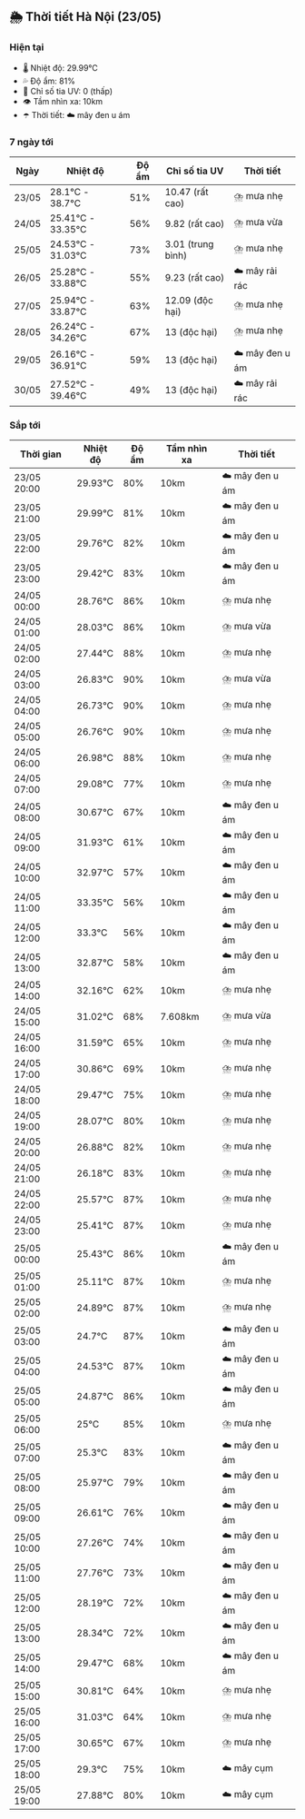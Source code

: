 ## 🌦️ Thời tiết Hà Nội (23/05)

### Hiện tại

- 🌡️ Nhiệt độ: 29.99℃
- 💦 Độ ẩm: 81%
- 🌟 Chỉ số tia UV: 0 (thấp)
- 👁️ Tầm nhìn xa: 10km
- ☂️ Thời tiết: ☁️ mây đen u ám

### 7 ngày tới

| Ngày | Nhiệt độ | Độ ẩm | Chỉ số tia UV | Thời tiết |
| --- | --- | --- | --- | --- |
| 23/05 | 28.1℃ - 38.7℃ | 51% | 10.47 (rất cao) | ⛈️ mưa nhẹ |
| 24/05 | 25.41℃ - 33.35℃ | 56% | 9.82 (rất cao) | ⛈️ mưa vừa |
| 25/05 | 24.53℃ - 31.03℃ | 73% | 3.01 (trung bình) | ⛈️ mưa nhẹ |
| 26/05 | 25.28℃ - 33.88℃ | 55% | 9.23 (rất cao) | ☁️ mây rải rác |
| 27/05 | 25.94℃ - 33.87℃ | 63% | 12.09 (độc hại) | ⛈️ mưa nhẹ |
| 28/05 | 26.24℃ - 34.26℃ | 67% | 13 (độc hại) | ⛈️ mưa nhẹ |
| 29/05 | 26.16℃ - 36.91℃ | 59% | 13 (độc hại) | ☁️ mây đen u ám |
| 30/05 | 27.52℃ - 39.46℃ | 49% | 13 (độc hại) | ☁️ mây rải rác |

### Sắp tới

| Thời gian | Nhiệt độ | Độ ẩm | Tầm nhìn xa | Thời tiết |
| --- | --- | --- | --- | --- |
| 23/05 20:00 | 29.93℃ | 80% | 10km | ☁️ mây đen u ám |
| 23/05 21:00 | 29.99℃ | 81% | 10km | ☁️ mây đen u ám |
| 23/05 22:00 | 29.76℃ | 82% | 10km | ☁️ mây đen u ám |
| 23/05 23:00 | 29.42℃ | 83% | 10km | ☁️ mây đen u ám |
| 24/05 00:00 | 28.76℃ | 86% | 10km | ⛈️ mưa nhẹ |
| 24/05 01:00 | 28.03℃ | 86% | 10km | ⛈️ mưa vừa |
| 24/05 02:00 | 27.44℃ | 88% | 10km | ⛈️ mưa nhẹ |
| 24/05 03:00 | 26.83℃ | 90% | 10km | ⛈️ mưa vừa |
| 24/05 04:00 | 26.73℃ | 90% | 10km | ⛈️ mưa nhẹ |
| 24/05 05:00 | 26.76℃ | 90% | 10km | ⛈️ mưa nhẹ |
| 24/05 06:00 | 26.98℃ | 88% | 10km | ⛈️ mưa nhẹ |
| 24/05 07:00 | 29.08℃ | 77% | 10km | ⛈️ mưa nhẹ |
| 24/05 08:00 | 30.67℃ | 67% | 10km | ☁️ mây đen u ám |
| 24/05 09:00 | 31.93℃ | 61% | 10km | ☁️ mây đen u ám |
| 24/05 10:00 | 32.97℃ | 57% | 10km | ☁️ mây đen u ám |
| 24/05 11:00 | 33.35℃ | 56% | 10km | ☁️ mây đen u ám |
| 24/05 12:00 | 33.3℃ | 56% | 10km | ☁️ mây đen u ám |
| 24/05 13:00 | 32.87℃ | 58% | 10km | ☁️ mây đen u ám |
| 24/05 14:00 | 32.16℃ | 62% | 10km | ⛈️ mưa nhẹ |
| 24/05 15:00 | 31.02℃ | 68% | 7.608km | ⛈️ mưa vừa |
| 24/05 16:00 | 31.59℃ | 65% | 10km | ⛈️ mưa nhẹ |
| 24/05 17:00 | 30.86℃ | 69% | 10km | ⛈️ mưa nhẹ |
| 24/05 18:00 | 29.47℃ | 75% | 10km | ⛈️ mưa nhẹ |
| 24/05 19:00 | 28.07℃ | 80% | 10km | ⛈️ mưa nhẹ |
| 24/05 20:00 | 26.88℃ | 82% | 10km | ⛈️ mưa nhẹ |
| 24/05 21:00 | 26.18℃ | 83% | 10km | ⛈️ mưa nhẹ |
| 24/05 22:00 | 25.57℃ | 87% | 10km | ⛈️ mưa nhẹ |
| 24/05 23:00 | 25.41℃ | 87% | 10km | ⛈️ mưa nhẹ |
| 25/05 00:00 | 25.43℃ | 86% | 10km | ☁️ mây đen u ám |
| 25/05 01:00 | 25.11℃ | 87% | 10km | ⛈️ mưa nhẹ |
| 25/05 02:00 | 24.89℃ | 87% | 10km | ⛈️ mưa nhẹ |
| 25/05 03:00 | 24.7℃ | 87% | 10km | ☁️ mây đen u ám |
| 25/05 04:00 | 24.53℃ | 87% | 10km | ☁️ mây đen u ám |
| 25/05 05:00 | 24.87℃ | 86% | 10km | ☁️ mây đen u ám |
| 25/05 06:00 | 25℃ | 85% | 10km | ⛈️ mưa nhẹ |
| 25/05 07:00 | 25.3℃ | 83% | 10km | ☁️ mây đen u ám |
| 25/05 08:00 | 25.97℃ | 79% | 10km | ☁️ mây đen u ám |
| 25/05 09:00 | 26.61℃ | 76% | 10km | ☁️ mây đen u ám |
| 25/05 10:00 | 27.26℃ | 74% | 10km | ☁️ mây đen u ám |
| 25/05 11:00 | 27.76℃ | 73% | 10km | ☁️ mây đen u ám |
| 25/05 12:00 | 28.19℃ | 72% | 10km | ☁️ mây đen u ám |
| 25/05 13:00 | 28.34℃ | 72% | 10km | ☁️ mây đen u ám |
| 25/05 14:00 | 29.47℃ | 68% | 10km | ☁️ mây đen u ám |
| 25/05 15:00 | 30.81℃ | 64% | 10km | ⛈️ mưa nhẹ |
| 25/05 16:00 | 31.03℃ | 64% | 10km | ⛈️ mưa nhẹ |
| 25/05 17:00 | 30.65℃ | 67% | 10km | ⛈️ mưa nhẹ |
| 25/05 18:00 | 29.3℃ | 75% | 10km | ☁️ mây cụm |
| 25/05 19:00 | 27.88℃ | 80% | 10km | ☁️ mây cụm |
